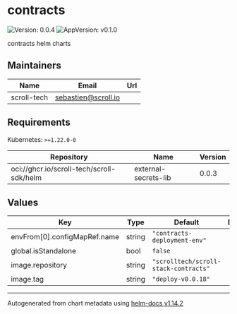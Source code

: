 # contracts

![Version: 0.0.4](https://img.shields.io/badge/Version-0.0.4-informational?style=flat-square) ![AppVersion: v0.1.0](https://img.shields.io/badge/AppVersion-v0.1.0-informational?style=flat-square)

contracts helm charts

## Maintainers

| Name | Email | Url |
| ---- | ------ | --- |
| scroll-tech | <sebastien@scroll.io> |  |

## Requirements

Kubernetes: `>=1.22.0-0`

| Repository | Name | Version |
|------------|------|---------|
| oci://ghcr.io/scroll-tech/scroll-sdk/helm | external-secrets-lib | 0.0.3 |

## Values

| Key | Type | Default | Description |
|-----|------|---------|-------------|
| envFrom[0].configMapRef.name | string | `"contracts-deployment-env"` |  |
| global.isStandalone | bool | `false` |  |
| image.repository | string | `"scrolltech/scroll-stack-contracts"` |  |
| image.tag | string | `"deploy-v0.0.18"` |  |

----------------------------------------------
Autogenerated from chart metadata using [helm-docs v1.14.2](https://github.com/norwoodj/helm-docs/releases/v1.14.2)
